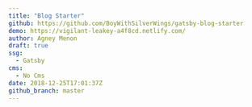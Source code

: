 ```yaml
---
title: "Blog Starter"
github: https://github.com/BoyWithSilverWings/gatsby-blog-starter
demo: https://vigilant-leakey-a4f8cd.netlify.com/
author: Agney Menon
draft: true
ssg:
  - Gatsby
cms:
  - No Cms
date: 2018-12-25T17:01:37Z
github_branch: master
---
```

